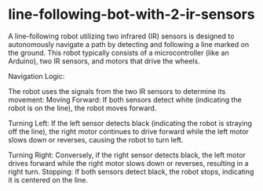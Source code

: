 # line-following-bot-with-2-ir-sensors
A line-following robot utilizing two infrared (IR) sensors is designed to autonomously navigate a path by detecting and following a line marked on the ground. This robot typically consists of a microcontroller (like an Arduino), two IR sensors, and motors that drive the wheels.

Navigation Logic:

The robot uses the signals from the two IR sensors to determine its movement:
Moving Forward: If both sensors detect white (indicating the robot is on the line), the robot moves forward.

Turning Left: If the left sensor detects black (indicating the robot is straying off the line), the right motor continues to drive forward while the left motor slows down or reverses, causing the robot to turn left.

Turning Right: Conversely, if the right sensor detects black, the left motor drives forward while the right motor slows down or reverses, resulting in a right turn.
Stopping: If both sensors detect black, the robot stops, indicating it is centered on the line.
